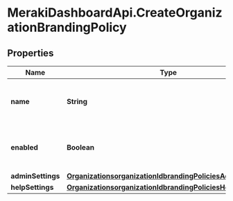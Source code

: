 # MerakiDashboardApi.CreateOrganizationBrandingPolicy

## Properties
Name | Type | Description | Notes
------------ | ------------- | ------------- | -------------
**name** | **String** | Name of the Dashboard branding policy. | 
**enabled** | **Boolean** | Boolean indicating whether this policy is enabled. | 
**adminSettings** | [**OrganizationsorganizationIdbrandingPoliciesAdminSettings**](OrganizationsorganizationIdbrandingPoliciesAdminSettings.md) |  | 
**helpSettings** | [**OrganizationsorganizationIdbrandingPoliciesHelpSettings**](OrganizationsorganizationIdbrandingPoliciesHelpSettings.md) |  | [optional] 


